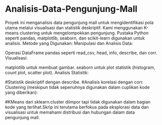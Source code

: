 # Analisis-Data-Pengunjung-Mall
 Proyek ini menganalisis data pengunjung mall untuk mengidentifikasi pola utama melalui visualisasi dan statistik deskriptif. Kami menggunakan K-means clustering untuk mengelompokkan pengunjung. Pustaka Python seperti pandas, matplotlib, seaborn, dan scikit-learn digunakan untuk analisis.
Metode yang Digunakan:
Manipulasi dan Analisis Data:

Operasi DataFrame pandas seperti read_csv, head, info, describe, dan corr.
Visualisasi:

matplotlib untuk membuat gambar. seaborn untuk plot statistik (histogram, count plot, scatter plot).
Analisis Statistik:

#Statistik deskriptif dengan describe.
#Analisis korelasi dengan corr. Clustering (meskipun tidak sepenuhnya digunakan dalam cuplikan kode yang diberikan):

#KMeans dari sklearn.cluster diimpor tapi tidak digunakan dalam bagian kode yang terlihat.Skrip ini terutama berfokus pada eksplorasi data dan visualisasi untuk memahami distribusi dan hubungan dalam data pengunjung mall.
